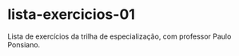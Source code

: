 # lista-exercicios-01
Lista de exercícios da trilha de especialização, com professor Paulo Ponsiano.
